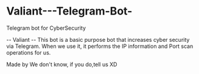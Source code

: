 # Valiant---Telegram-Bot-
Telegram bot for CyberSecurity


-- Valiant -- 
This bot is a basic purpose bot that increases cyber security via Telegram. 
When we use it, it performs the IP information and Port scan operations for us.

Made by We don't know, if  you do,tell us XD
